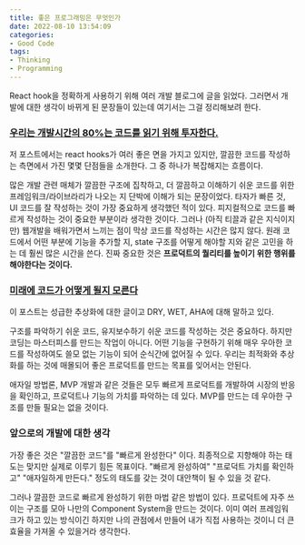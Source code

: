 ```yaml
---
title: 좋은 프로그래밍은 무엇인가
date: 2022-08-10 13:54:09
categories:
- Good Code
tags:
- Thinking
- Programming
---
```


React hook을 정확하게 사용하기 위해 여러 개발 블로그에 글을 읽었다. 그러면서 개발에 대한 생각이 바뀌게 된 문장들이 있는데 여기서는 그걸 정리해보려 한다.


### [우리는 개발시간의 80%는 코드를 읽기 위해 투자한다.](https://jong-hui.github.io/devlog/2021/01/08/(React)%ED%9B%85%EC%9D%B4-%EC%8B%A4%ED%8C%A8%ED%95%9C-%EC%84%A4%EA%B3%84%EC%9D%B8-%EC%9D%B4%EC%9C%A0-4%EA%B0%80%EC%A7%80/)

저 포스트에서는 react hooks가 여러 좋은 면을 가지고 있지만, 깔끔한 코드를 작성하는 측면에서 가진 몇몇 단점들을 소개한다. 그 중 하나가 복잡해지는 흐름이다.

많은 개발 관련 매체가 깔끔한 구조에 집착하고, 더 깔끔하고 이해하기 쉬운 코드를 위한 프레임워크/라이브라리가 나오는 지 단박에 이해가 되는 문장이었다.  타자가 빠른 것, UI 코드를 잘 작성하는 것이 가장 중요하게 생각했던 적이 있다. 피지컬적으로 코드를 빠르게 작성하는 것이 중요한 부분이라 생각한 것이다. 그러나 (아직 티끌과 같은 지식이지만) 웹개발을 배워가면서 느끼는 점이 막상 코드를 작성하는 시간은 많지 않다. 원래 코드에서 어떤 부분에 기능을 추가할 지, state 구조를 어떻게 해야할 지와 같은 고민을 하는 데 훨씬 많은 시간을 쓴다. 진짜 중요한 것은 **프로덕트의 퀄리티를 높이기 위한 행위를 해야한다는 것이다.**


### [미래에 코드가 어떻게 될지 모른다](https://goongoguma.github.io/2021/05/02/AHA-Programming/)

이 포스트는 성급한 추상화에 대한 글이고 DRY, WET, AHA에 대해 말하고 있다.

구조를 파악하기 쉬운 코드, 유지보수하기 쉬운 코드를 작성하는 것은 중요하다. 하지만 코딩는 마스터피스를 만드는 작업이 아니다. 어떤 기능을 구현하기 위해 매우 우아한 코드를 작성하여도 쓸모 없는 기능이 되어 순식간에 없어질 수 있다. 우리는 최적화와 추상화를 하는 것에 매몰되어 좋은 프로덕트를 만드는 목표를 잊어서는 안된다. 

애자일 방법론, MVP 개발과 같은 것들은 모두 빠르게 프로덕트를 개발하여 시장의 반응을 확인하고, 프로덕트나 기능의 가치를 파악하는 데 있다. MVP를 만드는 데 우아한 구조를 만들 필요는 없을 것이다.


### 앞으로의 개발에 대한 생각

가장 좋은 것은 "깔끔한 코드"를 "빠르게 완성한다" 이다. 최종적으로 지향해야 하는 태도는 맞지만 실제로 이루기 힘든 목표이다. "빠르게 완성하여" "프로덕트 가치를 확인하고" "애자일하게 만든다." 정도의 태도를 갖는 것이 대안책이 될 수 있을 것 같다. 

그러나 깔끔한 코드로 빠르게 완성하기 위한 마법 같은 방법이 있다. 프로덕트에 자주 쓰이는 구조를 모아 나만의 Component System을 만드는 것이다. 이미 여러 프레임워크가 하고 있는 방식이긴 하지만 나의 관점에서 만들어 내가 직접 사용하는 것이니 더 큰 효율을 가져올 수 있을거라 생각한다.
